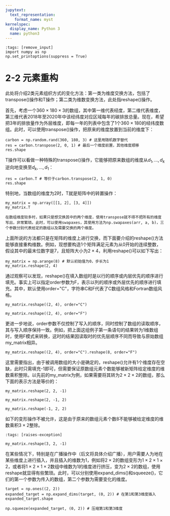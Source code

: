 ```yaml
---
jupytext:
  text_representation:
    format_name: myst
kernelspec:
  display_name: Python 3
  name: python3
---
```


```{code-cell} ipython3
:tags: [remove_input]
import numpy as np
np.set_printoptions(suppress = True)
```

# 2-2 元素重构

此处将介绍2类元素组织方式的变化方法：第一类为维度交换方法，包括了transpose()操作和T操作；第二类为维数变换方法，此处指reshape()操作。

首先，考虑一个$360×180×3$的数组，其中第一维代表经度，第二维代表维度，第三维代表2018年至2020年中该经纬度对应区域每年的碳排放总量。现在，希望把3年的排放量作为外层维度，即每一年的列表中包含了1个$360×180$的经纬度数组。此时，可以使用transpose()操作，把原来的维度放置到当前的维度下：

```{code-cell} ipython3
carbon = np.random.rand(360, 180, 3) # 这里用随机数字替代
res = carbon.transpose(2, 0, 1) # 最后一个维度前置，其他维度顺移
res.shape
```

T操作可以看做一种特殊的transpose()操作，它能够把原来数组的维度从$d_1,...,d_k$逆向地变换至$d_k,...,d_1$：

```{code-cell} ipython3
res = carbon.T # 等价于carbon.transpose(2, 1, 0)
res.shape
```

特别地，当数组的维度为2时，T就是矩阵中的转置操作：

```{code-cell} ipython3
my_matrix = np.array([[1, 2], [3, 4]])
my_matrix.T
```

```{hint}
在数组维度较多时，如果只是想交换其中的两个维度，使用transpose就不得不把所有的维度写出，非常繁琐。此时，可以使用swapaxes，其使用方法为np.swapaxes(arr, a, b)，三个参数分别代表给定的数组以及需要交换的两个维度。
```


上面所说的方法都只是在矩阵的维度上进行交换，而下面要介绍的reshape()方法能够直接重构维数。例如，现想要构造1个矩阵满足元素为从0开始的连续整数，假设其中的最末位数字是7，且矩阵大小为$2\times 4$，利用reshape()可以如下写出：

```{code-cell} ipython3
my_matrix = np.arange(8) # 默认初始值为0，步长为1
my_matrix.reshape(2, 4)
```

通过观察可以发现，reshape()在填入数组时是以行的顺序或内层优先的顺序进行填充。事实上可以指定order参数为F，表示以列的顺序或外层优先的顺序进行填充。其中，默认使用order="C"，字符串C和F代表了C数组风格和Fortran数组风格。

```{code-cell} ipython3
my_matrix.reshape((2, 4), order="C")
```

```{code-cell} ipython3
my_matrix.reshape((2, 4), order="F")
```

更进一步地说，order参数不仅控制了写入的顺序，同时控制了数组的读取顺序，其与写入顺序保持一致。例如，把上面这组例子第一条语句的结果转为1维数组时，使用F模式来转换，这时的结果因读取时的优先层顺序不同而导致与原始数组my\_matrix相异。

```{code-cell} ipython3
my_matrix.reshape((2, 4), order="C").reshape(8, order="F")
```

这里需要指出，由于被调用数组的大小是确定的，reshape()允许有1个维度存在空缺，此时只需填充-1即可，但需要保证原数组元素个数能够被新矩阵给定维度的维数乘积整除。以先前的my\_matrix为例，如果需要将其转为$2\times 2\times 2$的数组，那么下面的表示方法是等价的：

```{code-cell} ipython3
my_matrix.reshape(2, 2, -1)
```

```{code-cell} ipython3
my_matrix.reshape(2, -1, 2)
```

```{code-cell} ipython3
my_matrix.reshape(-1, 2, 2)
```

如下的变形操作不被允许，这是由于原来的数组元素个数8不能够被给定维度的维数乘积$3\times 2$整除。

```{code-cell} ipython3
:tags: [raises-exception]

my_matrix.reshape(3, 2, -1)
```


在某些情况下，特别是在广播操作中（后文将具体介绍广播），用户需要人为地在某些维度上进行插入，并且插入的维数为1，例如将$2\times 2$的数组变形为$1\times 2\times 1\times 2$，或者将$1\times 2\times 1\times 2$数组中维数为1的维度进行挤压，变为$2\times 2$的数组，使用reshape就显得有些繁琐。此时，可以分别使用expand_dims()和squeeze()，它们的第一个参数为传入的数组，第二个参数为需要变化的维度。

```{code-cell} ipython3
target = np.ones((2, 2))
expanded_target = np.expand_dims(target, (0, 2)) # 在第1和第3维度插入
expanded_target.shape
```

```{code-cell} ipython3
np.squeeze(expanded_target, (0, 2)) # 压缩第1和第3维度